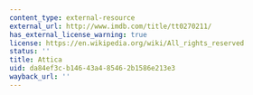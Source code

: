 ```yaml
---
content_type: external-resource
external_url: http://www.imdb.com/title/tt0270211/
has_external_license_warning: true
license: https://en.wikipedia.org/wiki/All_rights_reserved
status: ''
title: Attica
uid: da84ef3c-b146-43a4-8546-2b1586e213e3
wayback_url: ''
---
```

